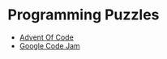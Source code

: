 # Programming Puzzles

- [Advent Of Code](adventofcode/README.md)
- [Google Code Jam](googlecodejam/README.md)
